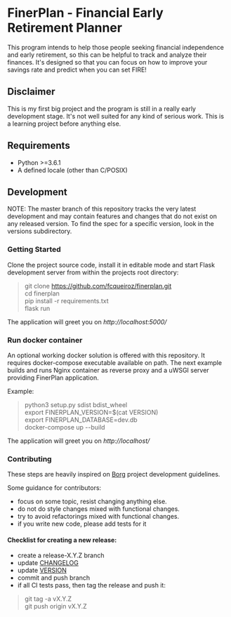 # FinerPlan - Financial Early Retirement Planner #

This program intends to help those people seeking financial independence and 
early retirement, so this can be helpful to track and analyze their finances.
It's designed so that you can focus on how to improve your savings rate and
predict when you can set FIRE!

## Disclaimer
This is my first big project and the program is still in a really early 
development stage. It's not well suited for any kind of serious work. This is a
learning project before anything else.

## Requirements

- Python >=3.6.1
- A defined locale (other than C/POSIX)

## Development

NOTE: The master branch of this repository tracks the very latest development 
and may contain features and changes that do not exist on any released version. 
To find the spec for a specific version, look in the versions subdirectory.

### Getting Started

Clone the project source code, install it in editable mode and start 
Flask development server from within the projects root directory:

> git clone https://github.com/fcqueiroz/finerplan.git  
> cd finerplan  
> pip install -r requirements.txt  
> flask run  

The application will greet you on _http://localhost:5000/_

### Run docker container

An optional working docker solution is offered with this repository. 
It requires docker-compose executable available on path. The next example
builds and runs Nginx container as reverse proxy and a uWSGI server
providing FinerPlan application.

Example:
> python3 setup.py sdist bdist_wheel  
> export FINERPLAN_VERSION=$(cat VERSION)  
> export FINERPLAN_DATABASE=dev.db  
> docker-compose up --build  

The application will greet you on _http://localhost/_

### Contributing

These steps are heavily inspired on [Borg](https://borgbackup.readthedocs.io/en/stable/development.html)
project development guidelines.

Some guidance for contributors:

* focus on some topic, resist changing anything else.
* do not do style changes mixed with functional changes.
* try to avoid refactorings mixed with functional changes.
* if you write new code, please add tests for it

#### Checklist for creating a new release:

* create a release-X.Y.Z branch
* update [CHANGELOG](CHANGELOG.md)
* update [VERSION](VERSION)
* commit and push branch
* if all CI tests pass, then tag the release and push it:
> git tag -a vX.Y.Z  
> git push origin vX.Y.Z  
